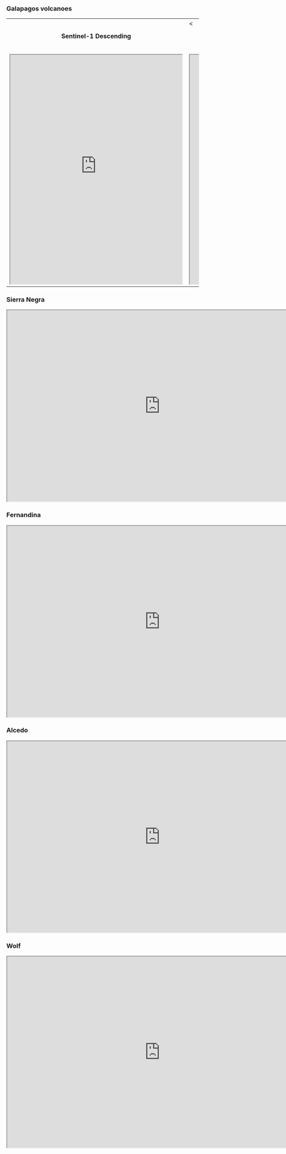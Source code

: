 <h3>Galapagos volcanoes</h3>
<table>
  <tr> 
    <td><h4><center>Sentinel-1 Descending</center></h4></td>
    <td><<h4><center>Sentinel-1 Ascending</center></h4></td>
  </tr>
  <tr> 
    <td><iframe width="450" height="600" src='https://insarmaps.miami.edu/start/-0.5/-91.24/7.80?flyToDatasetCenter=false&startDataset=S1_IW12_128_0593_0597_20181005_XXXXXXXX&minScale=-10&maxScale=10&zoomOut=false'></iframe></td>
    <td><iframe width="450" height="600" src='https://insarmaps.miami.edu/start/-0.5/-91.24/7.80?flyToDatasetCenter=false&startDataset=S1_IW23_106_1178_1182_20180904_XXXXXXXX&minScale=-10&maxScale=10&zoomOut=false'></iframe></td>
  </tr>
</table>

<h3>Sierra Negra</h3>
<iframe width="800" height="500" src='https://insarmaps.miami.edu/start/-0.8/-91.0/9.4?flyToDatasetCenter=false&startDataset=S1_IW12_128_0593_0597_20181005_XXXXXXXX&pointLat=-0.818&pointLon=-91.1240&minScale=-10&maxScale=10'></iframe>

<h3>Fernandina</h3>
<iframe width="800" height="500" src='https://insarmaps.miami.edu/start/-0.3609/-91.35/9.4?flyToDatasetCenter=false&startDataset=S1_IW12_128_0593_0597_20181005_XXXXXXXX&pointLat=-0.36876&pointLon=-91.53420&minScale=-10&maxScale=10'</iframe>

<h3>Cerro Azul</h3>
<iframe width="800" height="500" src='https://insarmaps.miami.edu/start/-0.85/-91.22/9.4?flyToDatasetCenter=false&startDataset=S1_IW12_128_0593_0597_20181005_XXXXXXXX&pointLat=-0.913&pointLon=-91.3690&minScale=-5&maxScale=5'</iframe>

<h3>Alcedo</h3>
<iframe width="800" height="500" src='https://insarmaps.miami.edu/start/-0.4/-91.0/9.4?flyToDatasetCenter=false&startDataset=S1_IW12_128_0593_0597_20181005_XXXXXXXX&pointLat=-0.913&pointLon=-91.3690&minScale=-5&maxScale=5'</iframe>

<h3>Darwin</h3>
<iframe width="800" height="500" src='https://insarmaps.miami.edu/start/-0.4/-91.0/9.4?flyToDatasetCenter=false&startDataset=S1_IW12_128_0593_0597_20181005_XXXXXXXX&pointLat=-0.193&pointLon=-91.2850&minScale=-5&maxScale=5'</iframe>

<h3>Wolf</h3>
<iframe width="800" height="500" src='https://insarmaps.miami.edu/start/0.0/-91.2/9.4?flyToDatasetCenter=false&startDataset=S1_IW12_128_0593_0597_20181005_XXXXXXXX&pointLat=-0.22&pointLon=-91.3390&minScale=-5&maxScale=5'</iframe>
